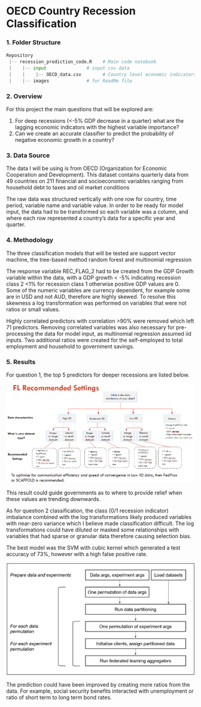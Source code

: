 # OECD Country Recession Classification

### 1. Folder Structure

```python
Repository
 |-- recession_prediction_code.R	# Main code notebook
 |    |-- input               # input csv data
 |    |    |-- OECD_data.csv        # Country level economic indicators
 |    |-- images              # for ReadMe file             
```

### 2. Overview

For this project the main questions that will be explored are:

1. For deep recessions (<-5% GDP decrease in a quarter) what are the lagging economic indicators with the highest variable importance?
2. Can we create an accurate classifier to predict the probability of negative economic growth in a country?

### 3. Data Source

The data I will be using is from OECD (Organization for Economic Cooperation and Development). This dataset contains quarterly data from 49 countries on 211 financial and socioeconomic variables ranging from household debt to taxes and oil market conditions

The raw data was structured vertically with one row for country, time period, variable name and variable value. In order to be ready for model input, the data had to be transformed so each variable was a column, and where each row represented a country’s data for a specific year and quarter.

### 4. Methodology

The three classification models that will be tested are support vector machine, the tree-based method random forest and multinomial regression

The response variable REC_FLAG_2 had to be created from the GDP Growth variable within the data, with a GDP growth < -5% indicating recession class 2 <1% for recession class 1 otherwise positive GDP values are 0. Some of the numeric variables are currency dependent, for example some are in USD and not AUD, therefore are highly skewed. To resolve this skewness a log transformation was performed on variables that were not ratios or small values.

Highly correlated predictors with correlation >90% were removed which left 71 predictors. Removing correlated variables was also necessary for pre-processing the data for model input, as multinomial regression assumed iid inputs. Two additional ratios were created for the self-employed to total employment and household to government savings.

### 5. Results

For question 1, the top 5 predictors for deeper recessions are listed below.

![result1](/images/result-1.png)

This result could guide governments as to where to provide relief when these values are trending downwards.

As for question 2 classification, the class (0/1 recession indicator) imbalance combined with the log transformations likely produced variables with near-zero variance which I believe made classification difficult. The log transformations could have diluted or masked some relationships with variables that had sparse or granular data therefore causing selection bias.

The best model was the SVM with cubic kernel which generated a test accuracy of 73%, however with a high false positive rate.

![result2](/images/result-2.png)

The prediction could have been improved by creating more ratios from the data. For example, social security benefits interacted with unemployment or ratio of short term to long term bond rates.
